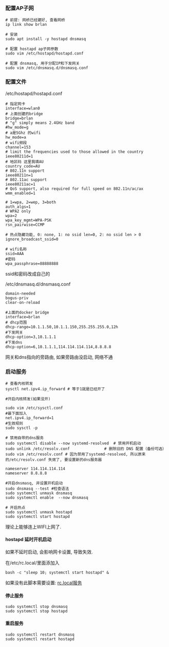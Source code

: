 ### 配置AP子网

```shell
# 前提: 网桥已经建好, 查看网桥
ip link show brlan

# 安装
sudo apt install -y hostapd dnsmasq

# 配置 hostapd ap子网参数
sudo vim /etc/hostapd/hostapd.conf

# 配置 dnsmasq, 用于分配IP和下发网关
sudo vim /etc/dnsmasq.d/dnsmasq.conf
```

### 配置文件

/etc/hostapd/hostapd.conf
```
# 指定网卡
interface=wlan0
# 上面创建的bridge
bridge=brlan
# "g" simply means 2.4GHz band
#hw_mode=g
# a是5Ghz 的wifi
hw_mode=a
# wifi频段
channel=153
# limit the frequencies used to those allowed in the country
ieee80211d=1
# 地区码 这里我填AU
country_code=AU
# 802.11n support
ieee80211n=1
# 802.11ac support
ieee80211ac=1
# QoS support, also required for full speed on 802.11n/ac/ax
wmm_enabled=1

# 1=wpa, 2=wep, 3=both
auth_algs=1
# WPA2 only
wpa=2
wpa_key_mgmt=WPA-PSK
rsn_pairwise=CCMP

# 热点隐藏功能, 0: none, 1: no ssid len=0, 2: no ssid len > 0
ignore_broadcast_ssid=0

# wifi名称
ssid=AAA
#密码
wpa_passphrase=88888888
```
ssid和密码改成自己的

/etc/dnsmasq.d/dnsmasq.conf
```
domain-needed
bogus-priv
clear-on-reload

#上面的docker bridge
interface=brlan
# dhcp范围
dhcp-range=10.1.1.50,10.1.1.150,255.255.255.0,12h
#下发网关
dhcp-option=3,10.1.1.1
#下发dns
dhcp-option=6,10.1.1.1,114.114.114.114,8.8.8.8
```
网关和dns指向的旁路由, 如果旁路由没启动, 网络不通

### 启动服务
```shell
# 查看内核转发
sysctl net.ipv4.ip_forward # 等于1就是已经开了

#开启内核转发(如果没开)

sudo vim /etc/sysctl.conf
#最下面加入
net.ipv4.ip_forward=1
#生效规则
sudo sysctl -p

# 禁用自带的dns服务
sudo systemctl disable --now systemd-resolved  # 禁用开机启动
sudo unlink /etc/resolv.conf               # 删除旧的 DNS 配置（备份可选）
sudo vim /etc/resolv.conf # 因为禁用了systemd-resolved, 所以原来的/etc/resolv.conf 失效了, 要设置新的dns服务器

nameserver 114.114.114.114
nameserver 8.8.8.8

#开启dnsmasq, 并设置开机启动
sudo dnsmasq --test #检查语法
sudo systemctl unmask dnsmasq
sudo systemctl enable  --now dnsmasq

# 开启热点
sudo systemctl unmask hostapd
sudo systemctl start hostapd
```

理论上能够连上WIFI上网了.

#### hostapd 延时开机启动

如果不延时启动, 会影响网卡设置, 导致失效.

在/etc/rc.local/里面添加入
```shell
bash -c "sleep 10; systemctl start hostapd" &
```
如果没有此脚本需要设置: [rc.local服务](../../Linux/rc.local开机执行命令.md)

#### 停止服务
```shell
sudo systemctl stop dnsmasq
sudo systemctl stop hostapd
```

#### 重启服务
```shell
sudo systemctl restart dnsmasq
sudo systemctl restart hostapd
```